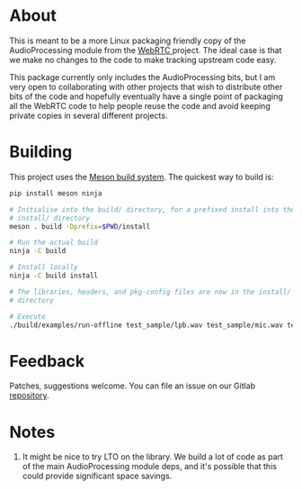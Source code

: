 # About

This is meant to be a more Linux packaging friendly copy of the AudioProcessing
module from the [ WebRTC ](https://webrtc.googlesource.com/src) project. The
ideal case is that we make no changes to the code to make tracking upstream
code easy.

This package currently only includes the AudioProcessing bits, but I am very
open to collaborating with other projects that wish to distribute other bits of
the code and hopefully eventually have a single point of packaging all the
WebRTC code to help people reuse the code and avoid keeping private copies in
several different projects.

# Building

This project uses the [Meson build system](https://mesonbuild.com/). The
quickest way to build is:

```sh
pip install meson ninja

# Initialise into the build/ directory, for a prefixed install into the
# install/ directory
meson . build -Dprefix=$PWD/install

# Run the actual build
ninja -C build

# Install locally
ninja -C build install

# The libraries, headers, and pkg-config files are now in the install/
# directory

# Execute 
./build/examples/run-offline test_sample/lpb.wav test_sample/mic.wav test_sample/out.wav

```

# Feedback

Patches, suggestions welcome. You can file an issue on our Gitlab
[repository](https://gitlab.freedesktop.org/pulseaudio/webrtc-audio-processing/).

# Notes

1. It might be nice to try LTO on the library. We build a lot of code as part
   of the main AudioProcessing module deps, and it's possible that this could
   provide significant space savings.
